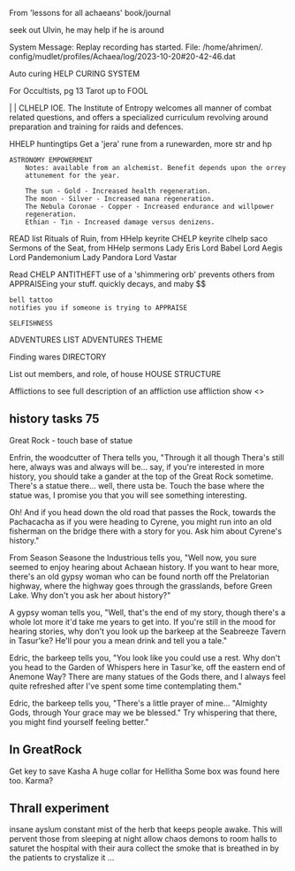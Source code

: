 From 'lessons for all achaeans' book/journal

seek out Ulvin, he may help if he is around

System Message: Replay recording has started. File: /home/ahrimen/.
config/mudlet/profiles/Achaea/log/2023-10-20#20-42-46.dat

Auto curing
    HELP CURING SYSTEM

For Occultists, pg 13
Tarot up to FOOL

| | CLHELP IOE. The Institute of Entropy welcomes all manner of
    combat related questions, and offers a specialized curriculum revolving
    around preparation and training for raids and defences.


HHELP huntingtips
    Get a 'jera' rune from a runewarden, more str and hp

    ASTRONOMY EMPOWERMENT
        Notes: available from an alchemist. Benefit depends upon the orrey
        attunement for the year.

        The sun - Gold - Increased health regeneration.
        The moon - Silver - Increased mana regeneration.
        The Nebula Coronae - Copper - Increased endurance and willpower
        regeneration.
        Ethian - Tin - Increased damage versus denizens.


READ list
    Rituals of Ruin, from HHelp keyrite
    CHELP keyrite
    clhelp saco
    Sermons of the Seat, from HHelp sermons
    Lady Eris
    Lord Babel
    Lord Aegis
    Lord Pandemonium
    Lady Pandora
    Lord Vastar

Read CHELP ANTITHEFT
    use of a 'shimmering orb' prevents others from APPRAISEing your stuff.
    quickly decays, and maby $$

    bell tattoo
    notifies you if someone is trying to APPRAISE

    SELFISHNESS

ADVENTURES LIST
ADVENTURES THEME


Finding wares
    DIRECTORY <item>

List out members, and role, of house
HOUSE STRUCTURE

Afflictions
    to see full description of an affliction use
    affliction show <>

history tasks 75
-------- 
Great Rock - touch base of statue

Enfrin, the woodcutter of Thera tells you, "Through it all though Thera's still 
here, always was and always will be... say, if you're interested in more 
history, you should take a gander at the top of the Great Rock sometime. There's
a statue there... well, there usta be. Touch the base where the statue was, I 
promise you that you will see something interesting. 

Oh! And if you head down 
the old road that passes the Rock, towards the Pachacacha as if you were heading
to Cyrene, you might run into an old fisherman on the bridge there with a story 
for you. Ask him about Cyrene's history."


From Season
Seasone the Industrious tells you, "Well now, you sure seemed to enjoy hearing 
about Achaean history. If you want to hear more, there's an old gypsy woman who 
can be found north off the Prelatorian highway, where the highway goes through 
the grasslands, before Green Lake. Why don't you ask her about history?"

A gypsy woman tells you, "Well, that's the end of my story, though there's a 
whole lot more it'd take me years to get into. If you're still in the mood for 
hearing stories, why don't you look up the barkeep at the Seabreeze Tavern in 
Tasur'ke? He'll pour you a mean drink and tell you a tale."

Edric, the barkeep tells you, "You look like you could use a rest. Why don't you
head to the Garden of Whispers here in Tasur'ke, off the eastern end of Anemone 
Way? There are many statues of the Gods there, and I always feel quite refreshed
after I've spent some time contemplating them."

Edric, the barkeep tells you, "There's a little prayer of mine... "Almighty 
Gods, through Your grace may we be blessed." Try whispering that there, you 
might find yourself feeling better."


In GreatRock
-----------
Get key to save Kasha
A huge collar for Hellitha
Some box was found here too. Karma?


Thrall experiment
--------------------
insane ayslum
constant mist of the herb that keeps people awake.
This will pervent those from sleeping
at night allow chaos demons to room halls to saturet the hospital with their aura
collect the smoke that is breathed in by the patients to crystalize it
...

